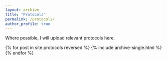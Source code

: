 ```yaml
---
layout: archive
title: "Protocols"
permalink: /protocols/
author_profile: true
---
```


Where possible, I will upload relevant protocols here.

{% for post in site.protocols reversed %}
  {% include archive-single.html %}
{% endfor %}